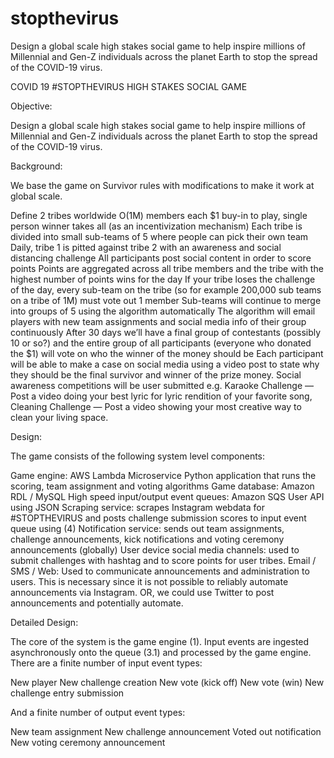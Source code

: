 # stopthevirus
Design a global scale high stakes social game to help inspire millions of Millennial and Gen-Z individuals across the planet Earth to stop the spread of the COVID-19 virus.

COVID 19 #STOPTHEVIRUS HIGH STAKES SOCIAL GAME

Objective:

Design a global scale high stakes social game to help inspire millions of Millennial and Gen-Z individuals across the planet Earth to stop the spread of the COVID-19 virus.

Background:

We base the game on Survivor rules with modifications to make it work at global scale. 

Define 2 tribes worldwide O(1M) members each
$1 buy-in to play, single person winner takes all (as an incentivization mechanism)
Each tribe is divided into small sub-teams of 5 where people can pick their own team
Daily, tribe 1 is pitted against tribe 2 with an awareness and social distancing challenge
All participants post social content in order to score points
Points are aggregated across all tribe members and the tribe with the highest number of points wins for the day
If your tribe loses the challenge of the day, every sub-team on the tribe (so for example 200,000 sub teams on a tribe of 1M) must vote out 1 member
Sub-teams will continue to merge into groups of 5 using the algorithm automatically
The algorithm will email players with new team assignments and social media info of their group continuously
After 30 days we’ll have a final group of contestants (possibly 10 or so?) and the entire group of all participants (everyone who donated the $1) will vote on who the winner of the money should be
Each participant will be able to make a case on social media using a video post to state why they should be the final survivor and winner of the prize money.
Social awareness competitions will be user submitted e.g. Karaoke Challenge — Post a video doing your best lyric for lyric rendition of your favorite song, Cleaning Challenge — Post a video showing your most creative way to clean your living space.

Design:

The game consists of the following system level components:

Game engine: AWS Lambda Microservice Python application that runs the scoring, team assignment and voting algorithms
Game database: Amazon RDL / MySQL
High speed input/output event queues: Amazon SQS 
User API using JSON
Scraping service: scrapes Instagram webdata for #STOPTHEVIRUS and posts challenge submission scores to input event queue using (4)
Notification service: sends out team assignments, challenge announcements, kick notifications and voting ceremony announcements (globally)
User device social media channels: used to submit challenges with hashtag and to score points for user tribes.
Email / SMS / Web: Used to communicate announcements and administration to users. This is necessary since it is not possible to reliably automate announcements via Instagram. OR, we could use Twitter to post announcements and potentially automate.




Detailed Design:


The core of the system is the game engine (1). Input events are ingested asynchronously onto the queue (3.1) and processed by the game engine. There are a finite number of input event types:

New player
New challenge creation
New vote (kick off)
New vote (win)
New challenge entry submission

And a finite number of output event types:

New team assignment
New challenge announcement
Voted out notification
New voting ceremony announcement







